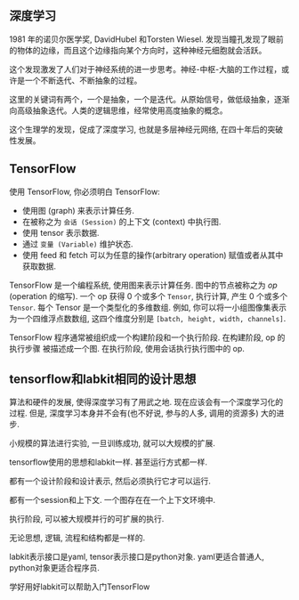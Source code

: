 
## 深度学习
1981 年的诺贝尔医学奖, DavidHubel 和Torsten Wiesel. 发现当瞳孔发现了眼前的物体的边缘，而且这个边缘指向某个方向时，这种神经元细胞就会活跃。

这个发现激发了人们对于神经系统的进一步思考。神经-中枢-大脑的工作过程，或许是一个不断迭代、不断抽象的过程。

这里的关键词有两个，一个是抽象，一个是迭代。从原始信号，做低级抽象，逐渐向高级抽象迭代。人类的逻辑思维，经常使用高度抽象的概念。

这个生理学的发现，促成了深度学习, 也就是多层神经元网络, 在四十年后的突破性发展。

## TensorFlow
使用 TensorFlow, 你必须明白 TensorFlow:

- 使用图 (graph) 来表示计算任务.
- 在被称之为 `会话 (Session)` 的上下文 (context) 中执行图.
- 使用 tensor 表示数据.
- 通过 `变量 (Variable)` 维护状态.
- 使用 feed 和 fetch 可以为任意的操作(arbitrary operation) 赋值或者从其中获取数据.

TensorFlow 是一个编程系统, 使用图来表示计算任务. 图中的节点被称之为 _op_ (operation 的缩写). 一个 op 获得 0 个或多个 `Tensor`, 执行计算, 产生 0 个或多个 `Tensor`. 每个 Tensor 是一个类型化的多维数组. 例如, 你可以将一小组图像集表示为一个四维浮点数数组, 这四个维度分别是 `[batch, height, width, channels]`.

TensorFlow 程序通常被组织成一个构建阶段和一个执行阶段. 在构建阶段, op 的执行步骤 被描述成一个图. 在执行阶段, 使用会话执行执行图中的 op.

## tensorflow和labkit相同的设计思想

算法和硬件的发展, 使得深度学习有了用武之地. 现在应该会有一个深度学习化的过程. 但是, 深度学习本身并不会有(也不好说, 参与的人多, 调用的资源多) 大的进步. 

小规模的算法进行实验, 一旦训练成功, 就可以大规模的扩展. 


tensorflow使用的思想和labkit一样. 甚至运行方式都一样. 

都有一个设计阶段和设计表示, 然后必须执行它才可以运行. 

都有一个session和上下文. 一个图存在在一个上下文环境中. 

执行阶段, 可以被大规模并行的可扩展的执行. 

无论思想, 逻辑, 流程和结构都是一样的. 

labkit表示接口是yaml, tensor表示接口是python对象. yaml更适合普通人, python对象更适合程序员. 

学好用好labkit可以帮助入门TensorFlow
